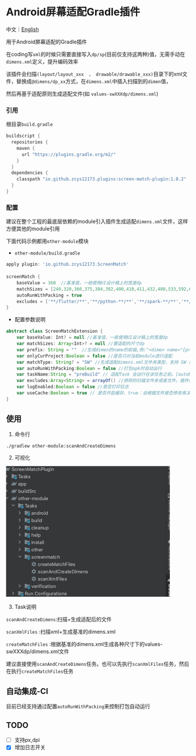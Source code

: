 # Android屏幕适配Gradle插件

中文｜[English](https://github.com/zcys12173/ScreenMatchPlugin/blob/main/README.md)

用于Android屏幕适配的Gradle插件

在coding写`xml`的时候只需要直接写入`dp/sp`(目前仅支持这两种)值，无需手动在`dimens.xml`定义，提升编码效率

该插件会扫描`(layout/layout_xxx  、 drawable/drawable_xxx)`目录下的xml文件，替换成`@dimens/dp_xx`方式，在`dimens.xml`中插入扫描到的`dimen`值，  

然后再基于适配原则生成适配文件(如 `values-swXXXdp/dimens.xml`)

### 引用  

根目录`build.gradle`

```gradle
buildscript {
  repositories {
    maven {
      url "https://plugins.gradle.org/m2/"
    }
  }
  dependencies {
    classpath "io.github.zcys12173.plugins:screen-match-plugin:1.0.2"
  }
}
```  
  
  
  

### 配置  

建议在整个工程的最底层依赖的module引入插件生成适配`dimens.xml`文件，这样方便其他的module引用

下面代码示例都用`other-module`模块

* `other-module/build.gradle`  
```gradle
apply plugin: 'io.github.zcys12173.ScreenMatch'

screenMatch {
    baseValue = 360  //基准值，一般使用UI设计稿上的宽度dp
    matchSizes = [240,320,360,375,384,392,400,410,411,432,480,533,592,600,640,662,720,768,800,811,820,960,961,1024,1024,1280,1365] //要适配的尺寸dp
    autoRunWithPacking = true
    excludes = ['**/flutter/**','**/python-**/**','**/spark-**/**','**/video_player_android/**','**/webview_flutter_android/**']
}
```  

* 配置参数说明
```gradle
abstract class ScreenMatchExtension {
    var baseValue: Int? = null //基准值，一般使用UI设计稿上的宽度dp
    var matchSizes: Array<Int>? = null //要适配的尺寸dp
    var prefix: String = ""  //生成dimen的name的前缀,例:"<dimen name="{prefix}{dp/sp}_11">11dp</dimen> ",如果未设置，则默认未"{dp/sp}_11"
    var onlyCurProject:Boolean = false //是否只对当前module进行适配
    var matchType: String? = "SW" //生成适配dimens.xml文件夹类型，支持 SW（屏幕最小宽度）、W（窗口宽度）、H（窗口高度）
    var autoRunWithPacking:Boolean = false //打包apk时自动运行
    var taskName:String = "preBuild" // 适配Task 会运行在该任务之前。[autoRunWithPacking]为true的时候生效。默认preBuld
    var excludes:Array<String> = arrayOf() //排除的扫描文件夹或者文件。插件默认是扫描该工程下的所有的子工程
    var logEnabled:Boolean = false //是否打印日志
    var useCache:Boolean = true // 是否开启缓存，true：会根据文件是否修改来决定是否重新生成适配文件，false：每次都会重新生成适配文件
}
```  

## 使用

1. 命令行

```shell
./gradlew other-module:scanAndCreateDimens
```

2. 可视化

![Image text](https://raw.githubusercontent.com/zcys12173/ScreenMatchPlugin/main/images/task_position.png)

3. Task说明

`scanAndCreateDimens`:扫描+生成适配后的文件

`scanXmlFiles`      :扫描xml+生成基准的dimens.xml

`createMatchFiles`  :根据基准的dimens.xml生成各种尺寸下的values-swXXXdp/dimens.xml文件

建议直接使用`scanAndCreateDimens`任务。也可以先执行`scanXmlFiles`任务，然后在执行`createMatchFiles`任务


## 自动集成-CI
目前已经支持通过配置`autoRunWithPacking`来控制打包自动运行

## TODO

* [ ] 支持px,dpi
* [x] 增加日志开关
